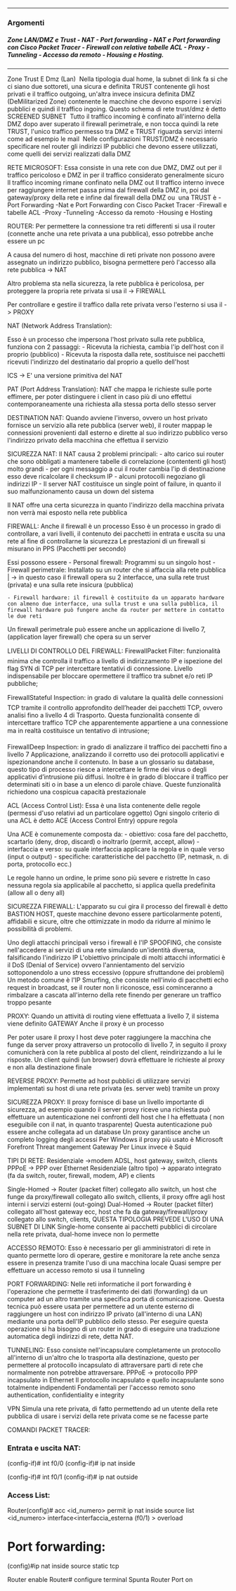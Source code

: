 -------------------------------------------------------------------
### Argomenti

##### Zone LAN/DMZ e Trust - NAT - Port forwarding - NAT e Port forwarding con Cisco Packet Tracer - Firewall con relative tabelle ACL - Proxy - Tunneling - Accesso da remoto - Housing e Hosting.
---

Zone Trust E Dmz (Lan)
 Nella tipologia dual home, la subnet di link fa si che ci siano due sottoreti, una sicura e definita TRUST contenente gli host privati e il traffico outgoing, un'altra invece insicura definita DMZ (DeMilitarized Zone) contenente le macchine che devono esporre i servizi pubblici e quindi il traffico ingoing. Questo schema di rete trust/dmz è detto SCREENED SUBNET
 Tutto il traffico incoming è confinato all'interno della DMZ dopo aver superato il firewall perimetrale, e non tocca quindi la rete TRUST, l'unico traffico permesso tra DMZ e TRUST riguarda servizi interni come ad esempio le mail
 Nelle configurazioni TRUST/DMZ è necessario specificare nel router gli indirizzi IP pubblici che devono essere utilizzati, come quelli dei servizi realizzati dalla DMZ

RETE MICROSOFT:
Essa consiste in una rete con due DMZ, DMZ out per il traffico pericoloso e DMZ in per il traffico considerato generalmente sicuro
Il traffico incoming rimane confinato nella DMZ out
Il traffico interno invece per raggiungere internet passa prima dal firewall della DMZ in, poi dal gateway/proxy della rete e infine dal firewall della DMZ ou
 una TRUST è 
-Port Forwarding
-Nat e Port Forwarding con Cisco Packet Tracer
-Firewall e tabelle ACL
-Proxy
-Tunneling
-Accesso da remoto
-Housing e Hosting

ROUTER:
Per permettere la connessione tra reti differenti si usa il router (connette anche una rete privata a una pubblica), esso potrebbe anche essere un pc

A causa del numero di host, macchine di reti private non possono avere assegnato un indirizzo pubblico, bisogna permettere però l'accesso alla rete pubblica -> NAT

Altro problema sta nella sicurezza, la rete pubblica è pericolosa, per proteggere la propria rete privata si usa il -> FIREWALL

Per controllare e gestire il traffico dalla rete privata verso l'esterno si usa il -> PROXY

NAT (Network Address Translation):

Esso è un processo che impersona l'host privato sulla rete pubblica, funziona con 2 passaggi:
	- Ricevuta la richiesta, cambia l'ip dell'host con il proprio (pubblico) 
	- Ricevuta la risposta dalla rete, sostituisce nei pacchetti ricevuti l'indirizzo del destinatario dal proprio a quello dell'host
	
ICS -> E' una versione primitiva del NAT

PAT (Port Address Translation):
NAT che mappa le richieste sulle porte effimere, per poter distinguere i client in caso più di uno effettui contemporaneamente una richiesta alla stessa porta dello stesso server

DESTINATION NAT:
Quando avviene l'inverso, ovvero un host privato fornisce un servizio alla rete pubblica (server web), il router mappap le connessioni provenienti dall esterno e dirette al suo indirizzo pubblico verso l'indirizzo privato della macchina che effettua il servizio

SICUREZZA NAT:
Il NAT causa 2 problemi principali:
	 - alto carico sui router che sono obbligati a mantenere tabelle di correlazione (contententi gli host) molto grandi
	 - per ogni messaggio a cui il router cambia l'ip di destinazione esso deve ricalcolare il checksum IP
	 - alcuni protocolli negoziano gli indirizzi IP
	 - Il server NAT costituisce un single point of failure, in quanto il suo malfunzionamento causa un down del sistema
	 
Il NAT offre una certa sicurezza in quanto l'indirizzo della macchina privata non verrà mai esposto nella rete pubblica 

FIREWALL: 
Anche il firewall è un processo
Esso è un processo in grado di controllare, a vari livelli, il contenuto dei pacchetti in entrata e uscita su una rete al fine di controllarne la sicurezza
Le prestazioni di un firewall si misurano in PPS (Pacchetti per secondo)

Essi possono essere 
	- Personal firewall: Programmi su un singolo host 
	- Firewall perimetrale: Installato su un router che si affaccia alla rete pubblica
	|
	-> in questo caso il firewall opera su 2 interfacce, una sulla rete trust (privata) e una sulla rete insicura (pubblica)
	
	- Firewall hardware: il firewall è costituito da un apparato hardware con almeno due interfacce, una sulla trust e una sulla pubblica, il firewall hardware può fungere anche da router per mettere in contatto le due reti
	
Un firewall perimetrale può essere anche un applicazione di livello 7, (application layer firewall) che opera su un server

LIVELLI DI CONTROLLO DEL FIREWALL:
FirewallPacket Filter: funzionalità minima che controlla il traffico a livello di indirizzamento IP e ispezione del flag SYN di TCP per intercettare  tentativi  di  connessione.
Livello  indispensabile  per  bloccare  opermettere il traffico tra subnet e/o reti IP pubbliche;

FirewallStateful  Inspection: in  grado  di  valutare  la  qualità  delle  connessioni TCP tramite il controllo approfondito dell’header dei pacchetti TCP, ovvero analisi fino a livello 4 di Trasporto. Questa funzionalità consente di intercettare traffico TCP che apparentemente appartiene a una connessione ma in realtà costituisce un tentativo di intrusione;

FirewallDeep Inspection: in grado di analizzare il traffico dei pacchetti fino a livello 7 Applicazione, analizzando il corretto uso dei protocolli applicativi e ispezionandone anche il contenuto. In base a un glossario su database, questo tipo di processo riesce a intercettare le firme dei virus o degli applicativi d’intrusione più diffusi. Inoltre è in grado di bloccare il traffico per determinati siti o in base a un elenco di parole chiave.
Queste funzionalità richiedono una cospicua capacità prestazionale

ACL (Access Control List):
Essa è una lista contenente delle regole (permessi d'uso relativi ad un particolare oggetto) 
Ogni singolo criterio di una ACL è detto ACE (Access Control Entry) oppure regola

Una ACE è comunemente composta da:
	- obiettivo: cosa fare del pacchetto, scartarlo (deny, drop, discard) o inoltrarlo (permit, accept, allow)
	- interfaccia e verso: su quale interfaccia applicare la regola e in quale verso (input o output)
	- specifiche: caratteristiche del pacchetto (IP, netmask, n. di porta, protocollo ecc.)
	
Le regole hanno un ordine, le prime sono più severe e ristrette
In caso nessuna regola sia applicabile al pacchetto, si applica quella predefinita (allow all o deny all)

SICUREZZA FIREWALL:
L'apparato su cui gira il processo del firewall è detto BASTION HOST, queste macchine devono essere particolarmente potenti, affidabili e sicure, oltre che ottimizzate in modo da ridurre al minimo le possibilità di problemi.

Uno degli attacchi principali verso i firewall è l'IP SPOOFING, che consiste nell'accedere ai servizi di una rete simulando un'identità diversa, falsificando l'indirizzo IP
L'obiettivo principale di molti attacchi informatici è il DoS (Denial of Service) ovvero l'annientamento del servizio sottoponendolo a uno stress eccessivo (oppure  sfruttandone dei problemi)
Un metodo comune è l'IP Smurfing, che consiste nell'invio di pacchetti echo request in broadcast, se il router non li riconosce, essi cominceranno a rimbalzare a cascata all'interno della rete finendo per generare un traffico troppo pesante

PROXY:
Quando un attività di routing viene effettuata a livello 7, il sistema viene definito GATEWAY
Anche il proxy è un processo 

Per poter usare il proxy l host deve poter raggiungere la macchina che funge da server proxy attraverso un protocollo di livello 7, in seguito il proxy comunicherà con la rete pubblica al posto del client, reindirizzando a lui le risposte. Un client quindi (un browser) dovrà effettuare le richieste al proxy e non alla destinazione finale

REVERSE PROXY:
Permette ad host pubblici di utilizzare servizi implementati su host di una rete privata (es. server web) tramite un proxy

SICUREZZA PROXY:
Il proxy fornisce di base un livello importante di sicurezza, ad esempio quando il server proxy riceve una richiesta può effettuare un autenticazione nei confronti dell host che l ha effettuata ( non eseguibile con il nat, in quanto trasparente)
Questa autenticazione può essere anche collegata ad un database
Un proxy garantisce anche un completo logging degli accessi 
Per Windows il proxy più usato è Microsoft Forefront Threat mangement Gateway
Per Linux invece è Squid

TIPI DI RETE:
Residenziale ->modem ADSL, host gateway, switch, clients
PPPoE -> PPP over Ethernet
Residenziale (altro tipo) -> apparato integrato (fa da switch, router, firewall, modem, AP) e clients

Single-Homed -> Router (packet filter) collegato allo switch, un host che funge da proxy/firewall collegato allo switch, cllients, il proxy offre agli host interni i servizi esterni (out-going)
Dual-Homed -> Router (packet filter) collegato all'host gateway ecc, host che fa da gateway/firewall/proxy collegato allo switch, clients, QUESTA TIPOLOGIA PREVEDE L'USO DI UNA SUBNET DI LINK
Single-home consente ai pacchetti pubblici di circolare nella rete privata, dual-home invece non lo permette

ACCESSO REMOTO:
Esso è necessario per gli amministratori di rete in quanto permette loro di operare, gestire e monitorare la rete anche senza essere in presenza tramite l'uso di una macchina locale
Quasi sempre per effettuare un accesso remoto si usa il tunneling

PORT FORWARDING:
Nelle reti informatiche il port forwarding è l'operazione che permette il trasferimento dei dati (forwarding) da un computer ad un altro tramite una specifica porta di comunicazione. Questa tecnica può essere usata per permettere ad un utente esterno di raggiungere un host con indirizzo IP privato (all'interno di una LAN) mediante una porta dell'IP pubblico dello stesso. Per eseguire questa operazione si ha bisogno di un router in grado di eseguire una traduzione automatica degli indirizzi di rete, detta NAT.

TUNNELING:
Esso consiste nell'incapsulare completamente un protocollo all'interno di un'altro che  lo trasporta alla destinazione, questo per permettere al protocollo incapsulato di attraversare parti di rete che normalmente non potrebbe attraversare.
PPPoE -> protocollo PPP incapsulato in Ethernet
Il protocollo incapsulato e quello incapsulante sono totalmente indipendenti
Fondamentali per l'accesso remoto sono authentication, confidentiality e integrity

VPN 
Simula una rete privata, di fatto permettendo ad un utente della rete pubblica di usare i servizi della rete privata come se ne facesse parte

COMANDI PACKET TRACER:
### Entrata e uscita NAT:
(config-if)# int f0/0
(config-if)# ip nat inside

(config-if)# int f0/1
(config-if)# ip nat outside

###  Access List:
Router(config)# acc <id_numero> permit <permesso>
ip nat inside source list <id_numero> interface<interfaccia_esterna (f0/1) > overload 

# Port forwarding:
(config)#ip nat inside source static tcp <inside-address port>  <outside-address port> 

Router enable
Router# configure terminal
Spunta Router Port on

